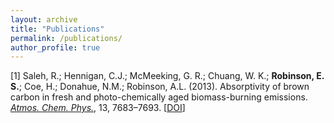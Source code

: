 ```yaml
---
layout: archive
title: "Publications"
permalink: /publications/
author_profile: true
---
```


[1] Saleh, R.; Hennigan, C.J.; McMeeking, G. R.; Chuang, W. K.; **Robinson, E. S.**; Coe, H.; Donahue, N.M.; Robinson, A.L. (2013). Absorptivity of brown carbon in fresh and photo-chemically aged biomass-burning emissions. *<u>Atmos. Chem. Phys.</u>*, 13, 7683–7693. [[DOI](https://doi.org/10.5194/acp-13-7683-2013)]

<!-- {% if author.googlescholar %} -->
<!--   You can also find my articles on <u><a href="{{author.googlescholar}}">my Google Scholar profile</a>.</u> -->
<!-- {% endif %} -->
<!--  -->
<!-- {% include base_path %} -->
<!--  -->
<!-- {% for post in site.publications reversed %} -->
<!--   {% include archive-single.html %} -->
<!-- {% endfor %} -->

